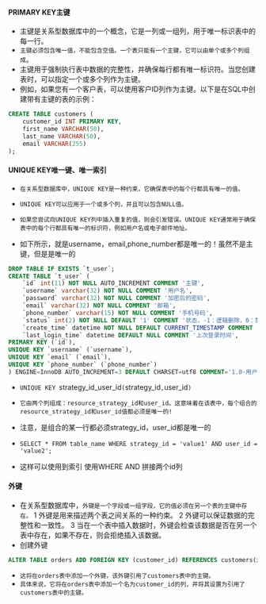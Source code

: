 #### PRIMARY KEY主键
* 主键是关系型数据库中的一个概念，它是一列或一组列，用于唯一标识表中的每一行。
* `主键必须包含唯一值，不能包含空值。一个表只能有一个主键，它可以由单个或多个列组成`。
* 主键用于强制执行表中数据的完整性，并确保每行都有唯一标识符。当您创建表时，可以指定一个或多个列作为主键。
* 例如，如果您有一个客户表，可以使用客户ID列作为主键。以下是在SQL中创建带有主键的表的示例：
```sql
CREATE TABLE customers (
    customer_id INT PRIMARY KEY,
    first_name VARCHAR(50),
    last_name VARCHAR(50),
    email VARCHAR(255)
);
```


#### UNIQUE KEY唯一键、唯一索引
* `在关系型数据库中，UNIQUE KEY是一种约束，它确保表中的每个行都具有唯一的值。`
* `UNIQUE KEY可以应用于一个或多个列，并且可以包含NULL值。`
* `如果您尝试向UNIQUE KEY列中插入重复的值，则会引发错误。UNIQUE KEY通常用于确保表中的每个行都具有唯一的标识符，例如用户名或电子邮件地址。`

* 如下所示，就是username，email,phone_number都是唯一的！虽然不是主键，但是是唯一的
```sql
DROP TABLE IF EXISTS `t_user`;
CREATE TABLE `t_user` (
    `id` int(11) NOT NULL AUTO_INCREMENT COMMENT '主键',
    `username` varchar(32) NOT NULL COMMENT '用户名',
    `password` varchar(32) NOT NULL COMMENT '加密后的密码',
    `email` varchar(32) NOT NULL COMMENT '邮箱',
    `phone_number` varchar(15) NOT NULL COMMENT '手机号码',
    `status` int(2) NOT NULL DEFAULT '1' COMMENT '状态，-1：逻辑删除，0：禁用，1：启用',
    `create_time` datetime NOT NULL DEFAULT CURRENT_TIMESTAMP COMMENT '创建时间',
    `last_login_time` datetime DEFAULT NULL COMMENT '上次登录时间',
PRIMARY KEY (`id`),
UNIQUE KEY `username` (`username`),
UNIQUE KEY `email` (`email`),
UNIQUE KEY `phone_number` (`phone_number`)
) ENGINE=InnoDB AUTO_INCREMENT=3 DEFAULT CHARSET=utf8 COMMENT='1.0-用户表';
```

* `UNIQUE KEY `strategy_id_user_id` ( `strategy_id`,`user_id`)`
* `它由两个列组成：resource_strategy_id和user_id。这意味着在该表中，每个组合的resource_strategy_id和user_id值都必须是唯一的!`
* 注意，是组合的某一行都必须strategy_id，user_id都是唯一的

* `SELECT * FROM table_name WHERE strategy_id = 'value1' AND user_id = 'value2';`
* 这样可以使用到索引 使用WHERE AND 拼接两个id列

#### 外键
* 在关系型数据库中，`外键是一个字段或一组字段，它的值必须在另一个表的主键中存在。`
1 外键是用来描述两个表之间关系的一种约束。
2 外键可以保证数据的完整性和一致性。
3 当在一个表中插入数据时，外键会检查该数据是否在另一个表中存在，如果不存在，则会拒绝插入该数据。
* 创建外键
```sql
ALTER TABLE orders ADD FOREIGN KEY (customer_id) REFERENCES customers(id);
```
* `这将在orders表中添加一个外键，该外键引用了customers表中的主键。`
* `具体来说，它将在orders表中添加一个名为customer_id的列，并将其设置为引用了customers表中的主键。`

